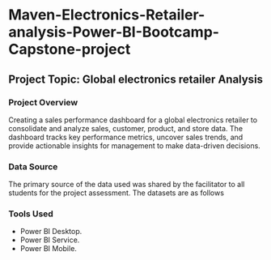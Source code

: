 # Maven-Electronics-Retailer-analysis-Power-BI-Bootcamp-Capstone-project

## Project Topic: Global electronics retailer Analysis

### Project Overview 
Creating a sales performance dashboard for a global electronics retailer to consolidate and analyze sales, customer, product, and store data. The dashboard tracks key performance metrics, uncover sales trends, and provide actionable insights for management to make data-driven decisions.

### Data Source
The primary source of the data used was shared by the facilitator to all students for the project assessment. The datasets are as follows

### Tools Used

- Power BI Desktop. 
- Power BI Service.
- Power BI Mobile.

### 



